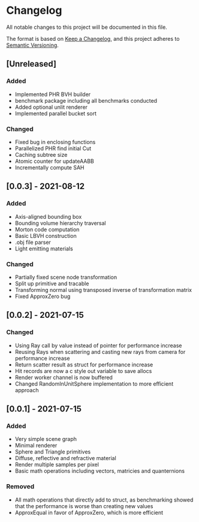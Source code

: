 # Changelog
All notable changes to this project will be documented in this file.

The format is based on [Keep a Changelog](https://keepachangelog.com/en/1.0.0/),
and this project adheres to [Semantic Versioning](https://semver.org/spec/v2.0.0.html).

## [Unreleased]
### Added
- Implemented PHR BVH builder
- benchmark package including all benchmarks conducted
- Added optional unlit renderer
- Implemented parallel bucket sort
### Changed 
- Fixed bug in enclosing functions
- Parallelized PHR find initial Cut
- Caching subtree size
- Atomic counter for updateAABB
- Incrementally compute SAH

## [0.0.3] - 2021-08-12
### Added
- Axis-aligned bounding box
- Bounding volume hierarchy traversal
- Morton code computation 
- Basic LBVH construction 
- .obj file parser
- Light emitting materials 

### Changed
- Partially fixed scene node transformation
- Split up primitive and tracable
- Transforming normal using transposed inverse of transformation matrix
- Fixed ApproxZero bug

## [0.0.2] - 2021-07-15
### Changed
- Using Ray call by value instead of pointer for performance increase
- Reusing Rays when scattering and casting new rays from camera for performance increase
- Return scatter result as struct for performance increase
- Hit records are now a c style out variable to save allocs
- Render worker channel is now buffered 
- Changed RandomInUnitSphere implementation to more efficient approach

## [0.0.1] - 2021-07-15
### Added 
- Very simple scene graph
- Minimal renderer
- Sphere and Triangle primitives
- Diffuse, reflective and refractive material
- Render multiple samples per pixel
- Basic math operations including vectors, matricies and quanternions

### Removed
- All math operations that directly add to struct, as benchmarking showed that the performance is worse than creating new values
- ApproxEqual in favor of ApproxZero, which is more efficient
